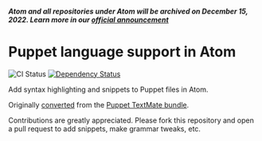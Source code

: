 ##### Atom and all repositories under Atom will be archived on December 15, 2022. Learn more in our [official announcement](https://github.blog/2022-06-08-sunsetting-atom/)
 # Puppet language support in Atom
![CI Status](https://github.com/atom/language-puppet/actions/workflows/main.yml/badge.svg)
[![Dependency Status](https://david-dm.org/atom/language-puppet.svg)](https://david-dm.org/atom/language-puppet)

Add syntax highlighting and snippets to Puppet files in Atom.

Originally [converted](http://flight-manual.atom.io/hacking-atom/sections/converting-from-textmate)
from the [Puppet TextMate bundle](https://github.com/cburyta/puppet-textmate.tmbundle).

Contributions are greatly appreciated. Please fork this repository and open a
pull request to add snippets, make grammar tweaks, etc.
